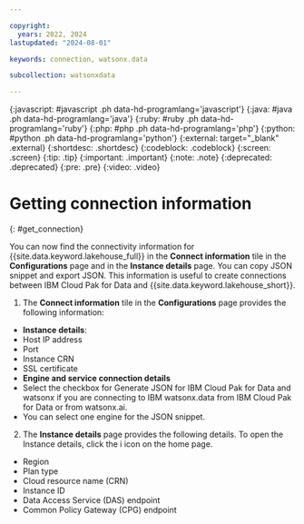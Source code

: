 ```yaml
---

copyright:
  years: 2022, 2024
lastupdated: "2024-08-01"

keywords: connection, watsonx.data

subcollection: watsonxdata

---
```


{:javascript: #javascript .ph data-hd-programlang='javascript'}
{:java: #java .ph data-hd-programlang='java'}
{:ruby: #ruby .ph data-hd-programlang='ruby'}
{:php: #php .ph data-hd-programlang='php'}
{:python: #python .ph data-hd-programlang='python'}
{:external: target="_blank" .external}
{:shortdesc: .shortdesc}
{:codeblock: .codeblock}
{:screen: .screen}
{:tip: .tip}
{:important: .important}
{:note: .note}
{:deprecated: .deprecated}
{:pre: .pre}
{:video: .video}

# Getting connection information
{: #get_connection}

You can now find the connectivity information for {{site.data.keyword.lakehouse_full}} in the **Connect information** tile in the **Configurations** page and in the **Instance details** page. You can copy JSON snippet and export JSON. This information is useful to create connections between IBM Cloud Pak for Data and {{site.data.keyword.lakehouse_short}}.

1. The **Connect information** tile in the **Configurations** page provides the following information:
 * **Instance details**:
 * Host IP address
 * Port
 * Instance CRN
 * SSL certificate
 * **Engine and service connection details**
 * Select the checkbox for Generate JSON for IBM Cloud Pak for Data and watsonx if you are connecting to IBM watsonx.data from IBM Cloud Pak for Data or from watsonx.ai.
 * You can select one engine for the JSON snippet.
2. The **Instance details** page provides the following details. To open the Instance details, click the i icon on the home page.
 * Region
 * Plan type
 * Cloud resource name (CRN)
 * Instance ID
 * Data Access Service (DAS) endpoint
 * Common Policy Gateway (CPG) endpoint

